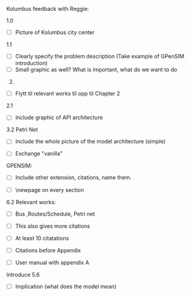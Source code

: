 Kolumbus feedback with Reggie: 

1.0 
- [ ] Picture of Kolumbus city center

1.1
- [ ] Clearly specify the problem description
(Take example of GPenSIM introduction)
- [ ] Small graphic as well? 
What is important, what do we want to do

 2. 
 - [ ] Flytt til relevant works til opp til Chapter 2 

 2.1 
 - [ ] Include graphic of API architecture 

3.2 Petri Net
- [ ] Include the whole picture of the model architecture (simple) 

- [ ] Exchange "vanilla" 

GPENSIM: 
- [ ] Include other extension, citations, name them. 


- [ ] \newpage on every section 

6.2
Relevant works: 
- [ ] Bus ,Routes/Schedule, Petri net 
- [ ] This also gives more citations 
- [ ] At least 10 citatations 

- [ ] Citations before Appendix 
- [ ] User manual with appendix A 

Introduce 5.6
- [ ] Implication (what does the model mean)
